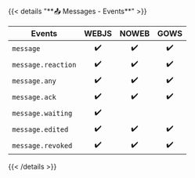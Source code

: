 <div></div>
{{< details "**📤 Messages - Events**" >}}

| **Events**         | WEBJS | NOWEB | GOWS |
|--------------------|:-----:|:-----:|:----:|
| `message`          |  ✔️   |  ✔️   |  ✔️  |
| `message.reaction` |  ✔️   |  ✔️   |  ✔️  |
| `message.any`      |  ✔️   |  ✔️   |  ✔️  |
| `message.ack`      |  ✔️   |  ✔️   |  ✔️  |
| `message.waiting`  |  ✔️   |       |      |
| `message.edited`   |  ✔️   |  ✔️   |  ✔️  |
| `message.revoked`  |  ✔️   |  ✔️   |  ✔️  |

{{< /details >}}
